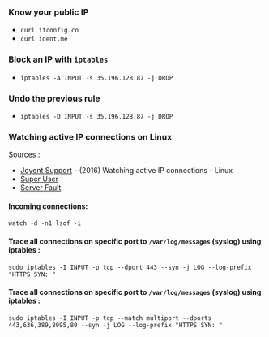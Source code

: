 ### Know your public IP

* `curl ifconfig.co`
* `curl ident.me`

### Block an IP with `iptables` 
* `iptables -A INPUT -s 35.196.128.87 -j DROP`

### Undo the previous rule
* `iptables -D INPUT -s 35.196.128.87 -j DROP`

### Watching active IP connections on Linux
Sources : 
* [Joyent Support](https://help.joyent.com/hc/en-us/articles/226687427-Watching-active-IP-connections-Linux) - (2016) Watching active IP connections - Linux
* [Super User](https://superuser.com/a/848966/453117)
* [Server Fault](https://serverfault.com/a/353134/298315)

#### Incoming connections: 
`watch -d -n1 lsof -i`
#### Trace all connections on specific port to `/var/log/messages` (syslog) using iptables : 
`sudo iptables -I INPUT -p tcp --dport 443 --syn -j LOG --log-prefix "HTTPS SYN: "`
#### Trace all connections on specific port to `/var/log/messages` (syslog) using iptables : 
`sudo iptables -I INPUT -p tcp --match multiport --dports 443,636,389,8095,80 --syn -j LOG --log-prefix "HTTPS SYN: "`

